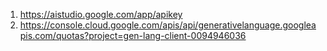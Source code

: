 1. https://aistudio.google.com/app/apikey
2. https://console.cloud.google.com/apis/api/generativelanguage.googleapis.com/quotas?project=gen-lang-client-0094946036